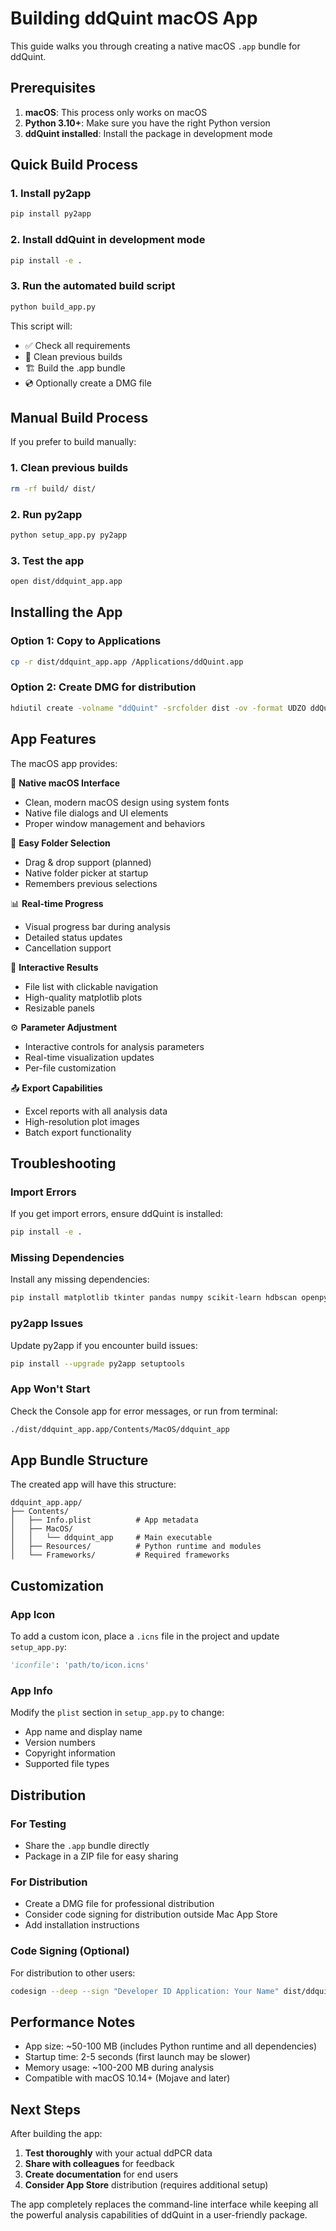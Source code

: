 # Building ddQuint macOS App

This guide walks you through creating a native macOS `.app` bundle for ddQuint.

## Prerequisites

1. **macOS**: This process only works on macOS
2. **Python 3.10+**: Make sure you have the right Python version
3. **ddQuint installed**: Install the package in development mode

## Quick Build Process

### 1. Install py2app
```bash
pip install py2app
```

### 2. Install ddQuint in development mode
```bash
pip install -e .
```

### 3. Run the automated build script
```bash
python build_app.py
```

This script will:
- ✅ Check all requirements
- 🧹 Clean previous builds  
- 🏗️ Build the .app bundle
- 💿 Optionally create a DMG file

## Manual Build Process

If you prefer to build manually:

### 1. Clean previous builds
```bash
rm -rf build/ dist/
```

### 2. Run py2app
```bash
python setup_app.py py2app
```

### 3. Test the app
```bash
open dist/ddquint_app.app
```

## Installing the App

### Option 1: Copy to Applications
```bash
cp -r dist/ddquint_app.app /Applications/ddQuint.app
```

### Option 2: Create DMG for distribution
```bash
hdiutil create -volname "ddQuint" -srcfolder dist -ov -format UDZO ddQuint-0.1.0.dmg
```

## App Features

The macOS app provides:

🎯 **Native macOS Interface**
- Clean, modern macOS design using system fonts
- Native file dialogs and UI elements
- Proper window management and behaviors

📁 **Easy Folder Selection**
- Drag & drop support (planned)
- Native folder picker at startup
- Remembers previous selections

📊 **Real-time Progress**
- Visual progress bar during analysis
- Detailed status updates
- Cancellation support

🔬 **Interactive Results**
- File list with clickable navigation
- High-quality matplotlib plots
- Resizable panels

⚙️ **Parameter Adjustment**
- Interactive controls for analysis parameters
- Real-time visualization updates
- Per-file customization

📤 **Export Capabilities**
- Excel reports with all analysis data
- High-resolution plot images
- Batch export functionality

## Troubleshooting

### Import Errors
If you get import errors, ensure ddQuint is installed:
```bash
pip install -e .
```

### Missing Dependencies
Install any missing dependencies:
```bash
pip install matplotlib tkinter pandas numpy scikit-learn hdbscan openpyxl
```

### py2app Issues
Update py2app if you encounter build issues:
```bash
pip install --upgrade py2app setuptools
```

### App Won't Start
Check the Console app for error messages, or run from terminal:
```bash
./dist/ddquint_app.app/Contents/MacOS/ddquint_app
```

## App Bundle Structure

The created app will have this structure:
```
ddquint_app.app/
├── Contents/
│   ├── Info.plist          # App metadata
│   ├── MacOS/
│   │   └── ddquint_app     # Main executable
│   ├── Resources/          # Python runtime and modules
│   └── Frameworks/         # Required frameworks
```

## Customization

### App Icon
To add a custom icon, place a `.icns` file in the project and update `setup_app.py`:
```python
'iconfile': 'path/to/icon.icns'
```

### App Info
Modify the `plist` section in `setup_app.py` to change:
- App name and display name
- Version numbers
- Copyright information
- Supported file types

## Distribution

### For Testing
- Share the `.app` bundle directly
- Package in a ZIP file for easy sharing

### For Distribution
- Create a DMG file for professional distribution
- Consider code signing for distribution outside Mac App Store
- Add installation instructions

### Code Signing (Optional)
For distribution to other users:
```bash
codesign --deep --sign "Developer ID Application: Your Name" dist/ddquint_app.app
```

## Performance Notes

- App size: ~50-100 MB (includes Python runtime and all dependencies)
- Startup time: 2-5 seconds (first launch may be slower)
- Memory usage: ~100-200 MB during analysis
- Compatible with macOS 10.14+ (Mojave and later)

## Next Steps

After building the app:

1. **Test thoroughly** with your actual ddPCR data
2. **Share with colleagues** for feedback
3. **Create documentation** for end users
4. **Consider App Store** distribution (requires additional setup)

The app completely replaces the command-line interface while keeping all the powerful analysis capabilities of ddQuint in a user-friendly package.